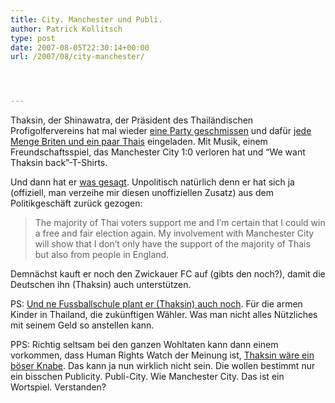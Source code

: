 ```yaml
---
title: City. Manchester und Publi.
author: Patrick Kollitsch
type: post
date: 2007-08-05T22:30:14+00:00
url: /2007/08/city-manchester/




---
```

Thaksin, der Shinawatra, der Präsident des Thailändischen Profigolfervereins hat mal wieder [eine Party geschmissen][1] und dafür [jede Menge Briten und ein paar Thais][2] eingeladen. Mit Musik, einem Freundschaftsspiel, das Manchester City 1:0 verloren hat und &#8220;We want Thaksin back&#8221;-T-Shirts. 

Und dann hat er [was gesagt][3]. Unpolitisch natürlich denn er hat sich ja (offiziell, man verzeihe mir diesen unoffiziellen Zusatz) aus dem Politikgeschäft zurück gezogen:

> The majority of Thai voters support me and I&#8217;m certain that I could win a free and fair election again. My involvement with Manchester City will show that I don&#8217;t only have the support of the majority of Thais but also from people in England.

Demnächst kauft er noch den Zwickauer FC auf (gibts den noch?), damit die Deutschen ihn (Thaksin) auch unterstützen. 

PS: [Und ne Fussballschule plant er (Thaksin) auch noch][4]. Für die armen Kinder in Thailand, die zukünftigen Wähler. Was man nicht alles Nützliches mit seinem Geld so anstellen kann.

<span class="caps">PPS</span>: Richtig seltsam bei den ganzen Wohltaten kann dann einem vorkommen, dass Human Rights Watch der Meinung ist, [Thaksin wäre ein böser Knabe][5]. Das kann ja nun wirklich nicht sein. Die wollen bestimmt nur ein bisschen Publicity. Publi-City. Wie Manchester City. Das ist ein Wortspiel. Verstanden?

 [1]: http://blog.nationmultimedia.com/manchester/2007/08/05/entry-2
 [2]: http://www.nationmultimedia.com/2007/08/06/headlines/headlines_30043848.php
 [3]: http://www.bangkokpost.com/breaking_news/breakingnews.php?id=120660
 [4]: http://www.bangkokpost.com/breaking_news/breakingnews.php?id=120674
 [5]: http://www.nationmultimedia.com/2007/07/31/headlines/headlines_30043133.php